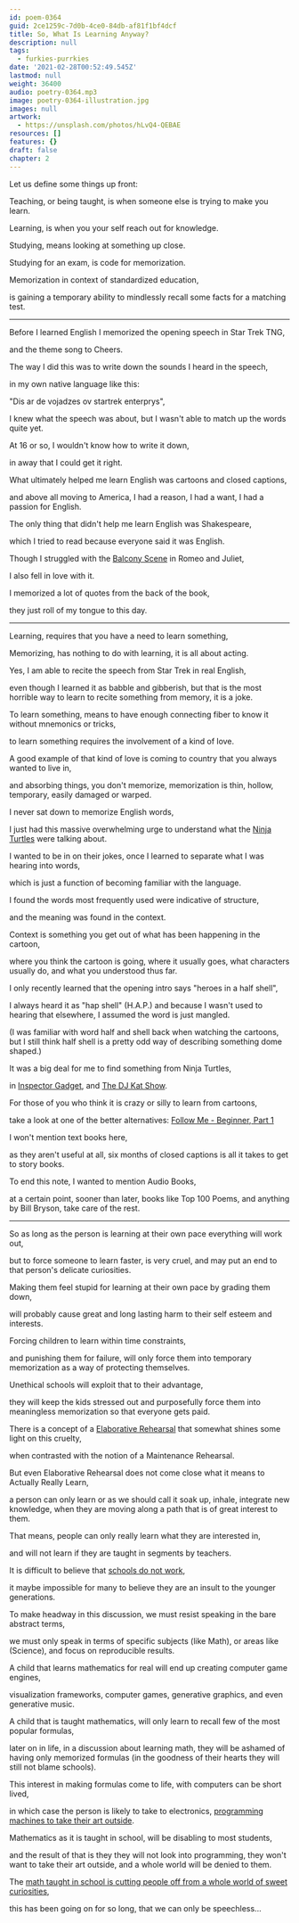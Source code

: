 ```yaml
---
id: poem-0364
guid: 2ce1259c-7d0b-4ce0-84db-af81f1bf4dcf
title: So, What Is Learning Anyway?
description: null
tags:
  - furkies-purrkies
date: '2021-02-28T00:52:49.545Z'
lastmod: null
weight: 36400
audio: poetry-0364.mp3
image: poetry-0364-illustration.jpg
images: null
artwork:
  - https://unsplash.com/photos/hLvQ4-QEBAE
resources: []
features: {}
draft: false
chapter: 2
---
```


Let us define some things up front:

Teaching, or being taught, is when someone else is trying to make you learn.

Learning, is when you your self reach out for knowledge.

Studying, means looking at something up close.

Studying for an exam, is code for memorization.

Memorization in context of standardized education,

is gaining a temporary ability to mindlessly recall some facts for a matching test.

---

Before I learned English I memorized the opening speech in Star Trek TNG,

and the theme song to Cheers.

The way I did this was to write down the sounds I heard in the speech,

in my own native language like this:

"Dis ar de vojadzes ov startrek enterprys",

I knew what the speech was about, but I wasn't able to match up the words quite yet.

At 16 or so, I wouldn't know how to write it down,

in away that I could get it right.

What ultimately helped me learn English was cartoons and closed captions,

and above all moving to America, I had a reason, I had a want, I had a passion for English.

The only thing that didn't help me learn English was Shakespeare,

which I tried to read because everyone said it was English.

Though I struggled with the [Balcony Scene](https://www.youtube.com/watch?v=FHoaPLO6Zd8) in Romeo and Juliet,

I also fell in love with it.

I memorized a lot of quotes from the back of the book,

they just roll of my tongue to this day.

---

Learning, requires that you have a need to learn something,

Memorizing, has nothing to do with learning, it is all about acting.

Yes, I am able to recite the speech from Star Trek in real English,

even though I learned it as babble and gibberish, but that is the most horrible way to learn to recite something from memory, it is a joke.

To learn something, means to have enough connecting fiber to know it without mnemonics or tricks,

to learn something requires the involvement of a kind of love.

A good example of that kind of love is coming to country that you always wanted to live in,

and absorbing things, you don't memorize, memorization is thin, hollow, temporary, easily damaged or warped.

I never sat down to memorize English words,

I just had this massive overwhelming urge to understand what the [Ninja Turtles](https://www.youtube.com/watch?v=YNBl-dsgNfg) were talking about.

I wanted to be in on their jokes, once I learned to separate what I was hearing into words,

which is just a function of becoming familiar with the language.

I found the words most frequently used were indicative of structure,

and the meaning was found in the context.

Context is something you get out of what has been happening in the cartoon,

where you think the cartoon is going, where it usually goes, what characters usually do, and what you understood thus far.

I only recently learned that the opening intro says "heroes in a half shell",

I always heard it as "hap shell" (H.A.P.) and because I wasn't used to hearing that elsewhere, I assumed the word is just mangled.

(I was familiar with word half and shell back when watching the cartoons, but I still think half shell is a pretty odd way of describing something dome shaped.)

It was a big deal for me to find something from Ninja Turtles,

in [Inspector Gadget](https://www.youtube.com/watch?v=euWrpl2y3Mo), and [The DJ Kat Show](https://www.youtube.com/watch?v=klu9Lmau08g).

For those of you who think it is crazy or silly to learn from cartoons,

take a look at one of the better alternatives: [Follow Me - Beginner, Part 1](https://www.youtube.com/watch?v=PGiNjI1j2P4 "Follow Me, the tougher way of learning English")

I won't mention text books here,

as they aren't useful at all, six months of closed captions is all it takes to get to story books.

To end this note, I wanted to mention Audio Books,

at a certain point, sooner than later, books like Top 100 Poems, and anything by Bill Bryson, take care of the rest.

---

So as long as the person is learning at their own pace everything will work out,

but to force someone to learn faster, is very cruel, and may put an end to that person's delicate curiosities.

Making them feel stupid for learning at their own pace by grading them down,

will probably cause great and long lasting harm to their self esteem and interests.

Forcing children to learn within time constraints,

and punishing them for failure, will only force them into temporary memorization as a way of protecting themselves.

Unethical schools will exploit that to their advantage,

they will keep the kids stressed out and purposefully force them into meaningless memorization so that everyone gets paid.

There is a concept of a [Elaborative Rehearsal](https://www.youtube.com/watch?v=DYpK7nE2Pbo) that somewhat shines some light on this cruelty,

when contrasted with the notion of a Maintenance Rehearsal.

But even Elaborative Rehearsal does not come close what it means to Actually Really Learn,

a person can only learn or as we should call it soak up, inhale, integrate new knowledge, when they are moving along a path that is of great interest to them.

That means, people can only really learn what they are interested in,

and will not learn if they are taught in segments by teachers.

It is difficult to believe that [schools do not work](https://www.youtube.com/watch?v=sxyKNMrhEvY),

it maybe impossible for many to believe they are an insult to the younger generations.

To make headway in this discussion, we must resist speaking in the bare abstract terms,

we must only speak in terms of specific subjects (like Math), or areas like (Science), and focus on reproducible results.

A child that learns mathematics for real will end up creating computer game engines,

visualization frameworks, computer games, generative graphics, and even generative music.

A child that is taught mathematics, will only learn to recall few of the most popular formulas,

later on in life, in a discussion about learning math, they will be ashamed of having only memorized formulas (in the goodness of their hearts they will still not blame schools).

This interest in making formulas come to life, with computers can be short lived,

in which case the person is likely to take to electronics, [programming machines to take their art outside](https://www.youtube.com/watch?v=L72D_wEM3NU).

Mathematics as it is taught in school, will be disabling to most students,

and the result of that is they they will not look into programming, they won't want to take their art outside, and a whole world will be denied to them.

The [math taught in school is cutting people off from a whole world of sweet curiosities](https://www.youtube.com/results?search_query=raspberry+pi+projects),

this has been going on for so long, that we can only be speechless...
